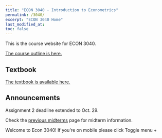 ```yaml
---
title: "ECON 3040 - Introduction to Econometrics"
permalink: /3040/
excerpt: "ECON 3040 Home"
last_modified_at:
toc: false
---
```


This is the course website for ECON 3040.

[The course outline is here.](https://rtgodwin.com/3040/outline)

<!--- **The final** is on April 18th, 1:30pm, in University College Great Hall. Bring a calculator, pens/pencils, and your student ID.
{: .notice--danger}

[The formula sheet for the final is available here.](https://rtgodwin.com/3040/exams/formula.pdf) I will provide you with this formula sheet at the exam.
{: .notice--info}

**The fourth (and final) assignment** is due on April 12th. The answer key will be released on the 15th. After that, I will not be able to accept late assignments.
{: .notice--danger}
--->
## Textbook
[The textbook is available here.](https://rtgodwin.com/introeconometrics.pdf)

## Announcements

Assignment 2 deadline extended to Oct. 29.

Check the [previous midterms](https://rtgodwin.com/3040/oldexams) page for midterm information.

Welcome to Econ 3040! If you're on mobile please click Toggle menu +

<!--
### List of [previous exam](https://rtgodwin.com/3040/oldexams) questions that pertain to chapters 5 - 7 (which are covered on Midterm 2 on Mar. 10)

- All questions that were omitted from the Midterm 1 list below.
- 2023 Final: 5, 6, 9, 12, 13
- 2022 Final: 3, 4, 5, 7 (d), 7 (e), 7 (f)
- 2020 Final: 5, 6, 7
- 2019 Final: 1, 3, 7, 8

### List of [previous midterms](https://rtgodwin.com/3040/oldexams) questions that pertain to chapters 2-4 (which are covered on Midterm 1 on Feb. 3)

Please take special note of the [2021 midterm](https://rtgodwin.com/3040/exams/mid2021.pdf). The entire midterm is relevant to chapters 2-4, and contains challenging practice questions.

- 2023 Fall: 1-4, 8, 10
- 2023 A02: 1-5, 9, 11(a), 11(e)
- 2023 A01: 1-5, 9, 11(a), 11(e)
- 2022: 1-6, 8
- 2021: 1-7
- 2020: 1, part of 2, 3, 4, 5, 7, 8, 9, 10(a), 10(b)
- 2018: 1, 3, 7

### Annotated Notes
[Annotated course notes may be found here](https://rtgodwin.com/3040/annotated)
-->

<!---The TA, Adefikunola Adetoro, is holding weekly office hours from 10:00 - 11:00 am on Tuesdays and Thursdays. [Here is the Microsoft Teams link to join the office hour.](https://teams.microsoft.com/l/meetup-join/19%3ameeting_ZmNiMDU0NTItODQ5ZS00MWU5LTk1NmUtMWMyMzA4ODIwODQ1%40thread.v2/0?context=%7b%22Tid%22%3a%224f80dd0b-338c-4e4c-8a14-90446962f7b8%22%2c%22Oid%22%3a%2254b69181-75bc-47eb-b526-ac70e8a437c3%22%7d)

Here is the R code I used in class on Sept. 24:

```r
# Load the data
mydata <- read.csv("https://rtgodwin.com/data/vidsales.csv")

# Make a sub-sample
sub <- subset(mydata, mydata$Publisher == "Nintendo" | mydata$Publisher == "Microsoft Game Studios")

# Create a variable to choose colour in the scatterplot
sub$mycol <- "red"
sub$mycol[sub$Publisher == "Microsoft Game Studios"] <- "blue"

# Create scatterplot
plot(sub$Score, sub$Sales, col = sub$mycol)
```

 **The first assignment** is due on September 24th. You need to use RStudio. Do [computer lab 1](https://rtgodwin.com/3040/lab1/), watch the [video for computer lab 1](https://www.youtube.com/watch?v=CXToeZnajco), and make sure you can install and use RStudio well before September 24th.
{: .notice--danger}



**Midterm 1**  
Midterm 1 is on Feb. 3. January 29th will conclude the midterm material.
{: .notice--info}
--->


